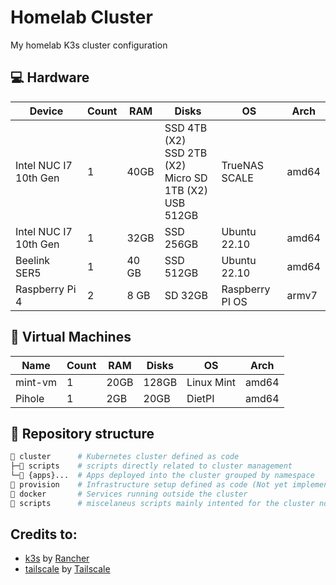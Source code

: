 # Homelab Cluster

My homelab K3s cluster configuration

## 💻 Hardware

| Device               | Count | RAM    | Disks                                                   | OS             | Arch  |
|----------------------|-------|--------|---------------------------------------------------------|----------------|-------|
| Intel NUC I7 10th Gen| 1     | 40GB   | SSD 4TB (X2) <br> SSD 2TB (X2) <br> Micro SD 1TB (X2) <br> USB 512GB | TrueNAS SCALE  | amd64 |
| Intel NUC I7 10th Gen| 1     | 32GB | SSD 256GB                                                 | Ubuntu 22.10        | amd64 |
| Beelink SER5         | 1     | 40 GB  | SSD 512GB                                               | Ubuntu 22.10        | amd64 |
| Raspberry Pi 4       | 2     | 8 GB   | SD 32GB                                                 | Raspberry PI OS     | armv7 |

## 💾 Virtual Machines

| Name           | Count | RAM  | Disks | OS          | Arch  |
|----------------|-------|------|-------|-------------|-------|
| mint-vm        | 1     | 20GB | 128GB | Linux Mint  | amd64 |
| Pihole         | 1     | 2GB  | 20GB  | DietPI      | amd64 |

## 📁 Repository structure

```sh
📁 cluster      # Kubernetes cluster defined as code
├─📁 scripts    # scripts directly related to cluster management
└─📁 {apps}...  # Apps deployed into the cluster grouped by namespace
📁 provision    # Infrastructure setup defined as code (Not yet implemented)
📁 docker       # Services running outside the cluster
📁 scripts      # miscelaneus scripts mainly intented for the cluster nodes
```

## Credits to:

- [k3s](https://k3s.io) by [Rancher](https://rancher.com/)
- [tailscale](https://github.com/tailscale/tailscale) by [Tailscale](https://tailscale.com/)
